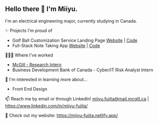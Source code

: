 ## Hello there 👋 I'm Miiyu.

I'm an electrical engineering major, currently studying in Canada.


✨ Projects I'm proud of 
- Golf Ball Customization Service Landing Page
  [Website](https://create-your-golf.netlify.app/) | [Code](https://github.com/miiyu-fujita/create-your-golf)
- Full-Stack Note Taking App 
  [Website](https://react-note-taker.netlify.app/) | [Code](https://github.com/miiyu-fujita/react-notes-app)


👩🏻‍💻 Where I've worked
- [McGill - Research Intern](https://github.com/miiyu-fujita/sure2022)
- Business Development Bank of Canada - Cyber/IT Risk Analyst Intern


🌱 I'm interested in learning more about...
- Front End Design

📫 Reach me by email or through LinkedIn! 
  miiyu.fujita@mail.mcgill.ca | https://www.linkedin.com/in/miiyu-fujita/


👀 Check out my website: https://miiyu-fujita.netlify.app/
